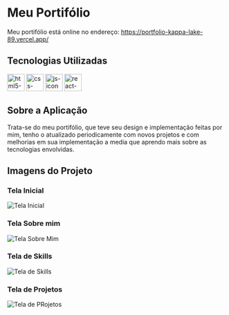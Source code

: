 # Meu Portifólio

Meu portifólio está online no endereço: <https://portfolio-kappa-lake-89.vercel.app/>

## Tecnologias Utilizadas

<div style=display: inline_block>
  <img alt="html5-icon" width="40" src="https://cdn.jsdelivr.net/gh/devicons/devicon@latest/icons/html5/html5-plain-wordmark.svg" />
  <img alt="css-icon" width="40" src="https://cdn.jsdelivr.net/gh/devicons/devicon@latest/icons/css3/css3-plain-wordmark.svg" />
  <img alt="js-icon" width="40" src="https://cdn.jsdelivr.net/gh/devicons/devicon@latest/icons/javascript/javascript-original.svg" />
  <img alt="react-icon" width="40" src="https://cdn.jsdelivr.net/gh/devicons/devicon@latest/icons/react/react-original-wordmark.svg" />
</div>

## Sobre a Aplicação

Trata-se do meu portifólio, que teve seu design e implementação feitas por mim, tenho o atualizado periodicamente com novos projetos e com melhorias em sua implementação a media que aprendo mais sobre as tecnologias envolvidas.

## Imagens do Projeto

### Tela Inicial

![Tela Inicial](https://i.imgur.com/El4I3qJ.png)

### Tela Sobre mim

![Tela Sobre Mim](https://i.imgur.com/h4ftRqo.png)

### Tela de Skills

![Tela de Skills](https://i.imgur.com/FqtGqud.png)

### Tela de Projetos

![Tela de PRojetos](https://i.imgur.com/RTdGFSD.png)
